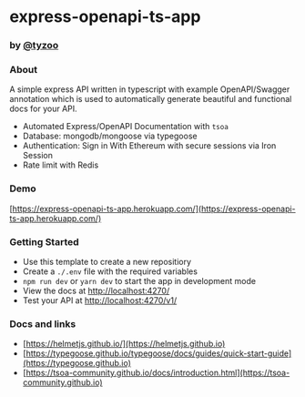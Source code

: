# express-openapi-ts-app
### by [@tyzoo](https://github.io/tyzoo)

### About
A simple express API written in typescript with example OpenAPI/Swagger annotation which is used to automatically generate beautiful and functional docs for your API. 
* Automated Express/OpenAPI Documentation with `tsoa`
* Database: mongodb/mongoose via typegoose
* Authentication: Sign in With Ethereum with secure sessions via Iron Session
* Rate limit with Redis

### Demo
[https://express-openapi-ts-app.herokuapp.com/](https://express-openapi-ts-app.herokuapp.com/)

### Getting Started
* Use this template to create a new repositiory
* Create a `./.env` file with the required variables
* `npm run dev` or `yarn dev` to start the app in development mode
* View the docs at [http://localhost:4270/](http://localhost:4270/)
* Test your API at [http://localhost:4270/v1/](http://localhost:4270/v1/)

### Docs and links
- [https://helmetjs.github.io/](https://helmetjs.github.io)
- [https://typegoose.github.io/typegoose/docs/guides/quick-start-guide](https://typegoose.github.io)
- [https://tsoa-community.github.io/docs/introduction.html](https://tsoa-community.github.io)